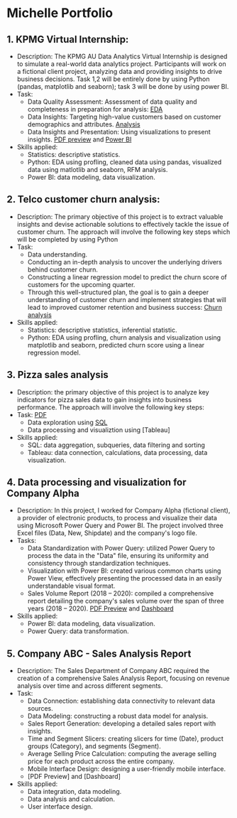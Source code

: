 # Michelle Portfolio

## 1. KPMG Virtual Internship: 
- Description: The KPMG AU Data Analytics Virtual Internship is designed to simulate a real-world data analytics project. Participants will work on a fictional client project, analyzing data and providing insights to drive business decisions. Task 1,2 will be entirely done by using Python (pandas, matplotlib and seaborn); task 3 will be done by using power BI.
- Task:
  + Data Quality Assessment: Assessment of data quality and completeness in preparation for analysis: [EDA](https://colab.research.google.com/drive/1y-izqnwTvoAtKY31lNRyshe-aP7AjGPB?usp=sharing)
  + Data Insights: Targeting high-value customers based on customer demographics and attributes. [Analysis](https://colab.research.google.com/drive/1y-izqnwTvoAtKY31lNRyshe-aP7AjGPB?usp=sharing)
  + Data Insights and Presentation: Using visualizations to present insights. [PDF preview](https://github.com/MichelleTram/MichellePort.github.io/blob/43bce286e1e44eae1a8978b20896775374bc3ac0/1.%20CUSTOMER%20SEGMENTS%20REPORT.pdf) and [Power BI](https://github.com/MichelleTram/MichellePort.github.io/blob/43bce286e1e44eae1a8978b20896775374bc3ac0/3.%20CUSTOMER%20SEGMENTS%20%7C%20DASHBOARD.pbix)
- Skills applied:
  + Statistics: descriptive statistics.
  + Python: EDA using profling, cleaned data using pandas, visualized data using matlotlib and seaborn, RFM analysis.
  + Power BI: data modeling, data visualization.

## 2. Telco customer churn analysis: 
- Description: The primary objective of this project is to extract valuable insights and devise actionable solutions to effectively tackle the issue of customer churn. The approach will involve the following key steps which will be completed by using Python
- Task: 
  + Data understanding.
  + Conducting an in-depth analysis to uncover the underlying drivers behind customer churn.
  + Constructing a linear regression model to predict the churn score of customers for the upcoming quarter.
  + Through this well-structured plan, the goal is to gain a deeper understanding of customer churn and implement strategies that will lead to improved customer retention and business success: [Churn analysis](https://colab.research.google.com/drive/1xerbRib6_IGz4AiO6lqADpb4X3T9QCtb?usp=sharing)
- Skills applied:
  + Statistics: descriptive statistics, inferential statistic.
  + Python: EDA using profling, churn analysis and visualization using matplotlib and seaborn, predicted churn score using a linear regression model.

## 3. Pizza sales analysis
- Description: the primary objective of this project is to analyze key indicators for pizza sales data to gain insights into business performance. The approach will involve the following key steps:
- Task: [PDF](https://github.com/MichelleTram/MichellePort.github.io/blob/ec689fd43be23ca98f5058e15b5adbefc837546b/Pizza%20Sales_Problem%20Statement.pdf)
  + Data exploration using [SQL](https://github.com/MichelleTram/MichellePort.github.io/blob/fb3bd3412b7f5fa758295e753afb570766cb66af/Pizza.sql)
  + Data processing and visualiztion using [Tableau]
- Skills applied:
  + SQL: data aggregation, subqueries, data filtering and sorting
  + Tableau: data connection, calculations, data processing, data visualization.
 
## 4. Data processing and visualization for Company Alpha
- Description: In this project, I worked for Company Alpha (fictional client), a provider of electronic products, to process and visualize their data using Microsoft Power Query and Power BI. The project involved three Excel files (Data, New, Shipdate) and the company's logo file.
- Tasks:
  + Data Standardization with Power Query: utilized Power Query to process the data in the "Data" file, ensuring its uniformity and consistency through standardization techniques.
  + Visualization with Power BI: created various common charts using Power View, effectively presenting the processed data in an easily understandable visual format.
  + Sales Volume Report (2018 – 2020): compiled a comprehensive report detailing the company's sales volume over the span of three years (2018 – 2020). [PDF Preview](https://github.com/MichelleTram/MichellePort.github.io/blob/b5b16ad4a9edd26dab9ce0d56f487e942d988ae1/1.%20QUANTITY%20REPORT.pdf) and [Dashboard](https://github.com/MichelleTram/MichellePort.github.io/blob/2870ddf597b44ff3bdc860841c34f829150f9e39/2.%20QUANTITY%20REPORT%20%7C%20DASHBOARD.pbix)
- Skills applied:
  + Power BI: data modeling, data visualization.
  + Power Query: data transformation.
 
## 5. Company ABC - Sales Analysis Report
- Description: The Sales Department of Company ABC required the creation of a comprehensive Sales Analysis Report, focusing on revenue analysis over time and across different segments.
- Task:
  + Data Connection: establishing data connectivity to relevant data sources.
  + Data Modeling: constructing a robust data model for analysis.
  + Sales Report Generation: developing a detailed sales report with insights.
  + Time and Segment Slicers: creating slicers for time (Date), product groups (Category), and segments (Segment).
  + Average Selling Price Calculation: computing the average selling price for each product across the entire company.
  + Mobile Interface Design: designing a user-friendly mobile interface.
  + [PDF Preview] and [Dashboard]
- Skills applied:
  + Data integration, data modeling.
  + Data analysis and calculation.
  + User interface design.

